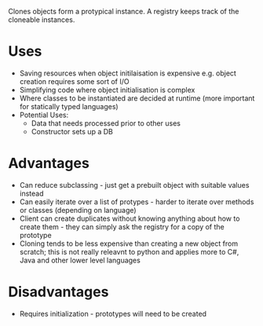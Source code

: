 Clones objects form a protypical instance. A registry keeps track of the cloneable instances.

# Uses

* Saving resources when object initilaisation is expensive e.g. object creation requires some sort of I/O
* Simplifying code where object initialisation is complex
* Where classes to be instantiated are decided at runtime (more important for statically typed languages)
* Potential Uses:
    - Data that needs processed prior to other uses
    - Constructor sets up a DB

# Advantages

* Can reduce subclassing - just get a prebuilt object with suitable values instead
* Can easily iterate over a list of protypes - harder to iterate over methods or classes (depending on language)
* Client can create duplicates without knowing anything about how to create them - they can simply ask the registry for
  a copy of the prototype
* Cloning tends to be less expensive than creating a new object from scratch; this is not really releavnt to python and
  applies more to C#, Java and other lower level languages

# Disadvantages

* Requires initialization - prototypes will need to be created